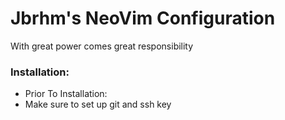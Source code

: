 # Jbrhm's NeoVim Configuration
With great power comes great responsibility
### Installation:
- Prior To Installation:
- Make sure to set up git and ssh key

